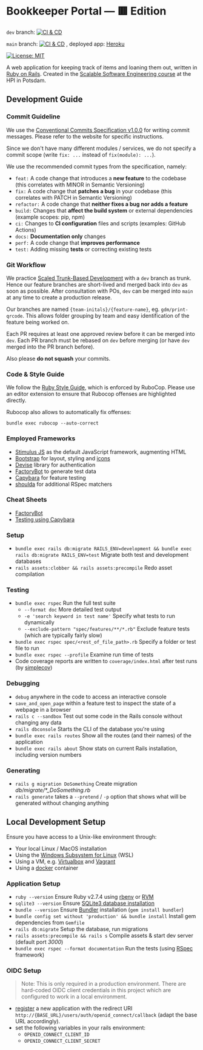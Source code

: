 # Bookkeeper Portal — 🟥 Edition

`dev` branch: [![CI & CD](https://github.com/hpi-swt2/bookkeeper-portal-red/actions/workflows/ci_cd.yml/badge.svg?branch=dev)](https://github.com/hpi-swt2/bookkeeper-portal-red/actions/workflows/ci_cd.yml)

`main` branch: [![CI & CD](https://github.com/hpi-swt2/bookkeeper-portal-red/actions/workflows/ci_cd.yml/badge.svg?branch=main)](https://github.com/hpi-swt2/bookkeeper-portal-red/actions/workflows/ci_cd.yml)
, deployed app: [Heroku](https://bookkeeper-red-main.herokuapp.com)

[![License: MIT](https://img.shields.io/badge/License-MIT-green.svg)](https://opensource.org/licenses/MIT)

A web application for keeping track of items and loaning them out, written in [Ruby on Rails](https://rubyonrails.org/).
Created in the [Scalable Software Engineering course](https://hpi.de/plattner/teaching/winter-term-2022-23/scalable-software-engineering.html) at the HPI in Potsdam.

## Development Guide

### Commit Guideline

We use the [Conventional Commits Specification v1.0.0](https://www.conventionalcommits.org/en/v1.0.0/) for writing commit messages. Please refer to the website for specific instructions.

Since we don't have many different modules / services, we do not specify a commit scope (write `fix: ...` instead of `fix(module): ...`).

We use the recommended commit types from the specification, namely:

- `feat:` A code change that introduces a **new feature** to the codebase (this correlates with MINOR in Semantic Versioning)
- `fix:` A code change that **patches a bug** in your codebase (this correlates with PATCH in Semantic Versioning)
- `refactor:` A code change that **neither fixes a bug nor adds a feature**
- `build:` Changes that **affect the build system** or external dependencies (example scopes: pip, npm)
- `ci:` Changes to **CI configuration** files and scripts (examples: GitHub Actions)
- `docs:` **Documentation only** changes
- `perf:` A code change that **improves performance**
- `test:` Adding missing **tests** or correcting existing tests

### Git Workflow

We practice [Scaled Trunk-Based Development](https://trunkbaseddevelopment.com/#scaled-trunk-based-development) with a `dev` branch as trunk. Hence our feature branches are short-lived and merged back into `dev` as soon as possible. After consultation with POs, `dev` can be merged into `main` at any time to create a production release.

Our branches are named `{team-initals}/{feature-name}`, eg. `gdm/print-qrcode`. This allows folder grouping by team and easy identification of the feature being worked on.

Each PR requires at least one approved review before it can be merged into `dev`. Each PR branch must be rebased on `dev` before merging (or have `dev` merged into the PR branch before).

Also please **do not squash** your commits.

### Code & Style Guide

We follow the [Ruby Style Guide](https://rubystyle.guide/), which is enforced by RuboCop. Please use an editor extension to ensure that Rubocop offenses are highlighted directly.

Rubocop also allows to automatically fix offenses:

```shell
bundle exec rubocop --auto-correct
```

### Employed Frameworks

- [Stimulus JS](https://stimulus.hotwired.dev) as the default JavaScript framework, augmenting HTML
- [Bootstrap](https://getbootstrap.com/docs/5.2) for layout, styling and [icons](https://icons.getbootstrap.com/)
- [Devise](https://github.com/heartcombo/devise) library for authentication
- [FactoryBot](https://github.com/thoughtbot/factory_bot/blob/master/GETTING_STARTED.md#defining-factories) to generate test data
- [Capybara](https://github.com/teamcapybara/capybara#the-dsl) for feature testing
- [shoulda](https://github.com/thoughtbot/shoulda-matchers#matchers) for additional RSpec matchers

### Cheat Sheets

- [FactoryBot](https://devhints.io/factory_bot)
- [Testing using Capybara](https://devhints.io/capybara)

### Setup

- `bundle exec rails db:migrate RAILS_ENV=development && bundle exec rails db:migrate RAILS_ENV=test` Migrate both test and development databases
- `rails assets:clobber && rails assets:precompile` Redo asset compilation

### Testing

- `bundle exec rspec` Run the full test suite
  - `--format doc` More detailed test output
  - `-e 'search keyword in test name'` Specify what tests to run dynamically
  - `--exclude-pattern "spec/features/**/*.rb"` Exclude feature tests (which are typically fairly slow)
- `bundle exec rspec spec/<rest_of_file_path>.rb` Specify a folder or test file to run
- `bundle exec rspec --profile` Examine run time of tests
- Code coverage reports are written to `coverage/index.html` after test runs (by [simplecov](https://github.com/simplecov-ruby/simplecov))

### Debugging

- `debug` anywhere in the code to access an interactive console
- `save_and_open_page` within a feature test to inspect the state of a webpage in a browser
- `rails c --sandbox` Test out some code in the Rails console without changing any data
- `rails dbconsole` Starts the CLI of the database you're using
- `bundle exec rails routes` Show all the routes (and their names) of the application
- `bundle exec rails about` Show stats on current Rails installation, including version numbers

### Generating

- `rails g migration DoSomething` Create migration _db/migrate/\*\_DoSomething.rb_
- `rails generate` takes a `--pretend` / `-p` option that shows what will be generated without changing anything

## Local Development Setup

Ensure you have access to a Unix-like environment through:

- Your local Linux / MacOS installation
- Using the [Windows Subsystem for Linux](https://docs.microsoft.com/en-us/windows/wsl/install) (WSL)
- Using a VM, e.g. [Virtualbox](https://www.virtualbox.org/) and [Vagrant](https://www.vagrantup.com/)
- Using a [docker](https://docs.microsoft.com/en-us/windows/wsl/install) container

### Application Setup

- `ruby --version` Ensure Ruby v2.7.4 using [rbenv](https://github.com/rbenv/rbenv) or [RVM](http://rvm.io/)
- `sqlite3 --version` Ensure [SQLite3 database installation](https://guides.rubyonrails.org/getting_started.html#installing-sqlite3)
- `bundle --version` Ensure [Bundler](https://rubygems.org/gems/bundler) installation (`gem install bundler`)
- `bundle config set without 'production' && bundle install` Install gem dependencies from `Gemfile`
- `rails db:migrate` Setup the database, run migrations
- `rails assets:precompile && rails s` Compile assets & start dev server (default port _3000_)
- `bundle exec rspec --format documentation` Run the tests (using [RSpec](http://rspec.info/) framework)

### OIDC Setup

> Note: This is only required in a production environment. There are hard-coded
> OIDC client credentials in this project which are configured to work in a
> local environment.

- [register](https://oidc.hpi.de) a new application with the redirect URI
  `http://{BASE_URL}/users/auth/openid_connect/callback` (adapt the base URL
  accordingly).
- set the following variables in your rails environment:
    - `OPENID_CONNECT_CLIENT_ID`
    - `OPENID_CONNECT_CLIENT_SECRET`
